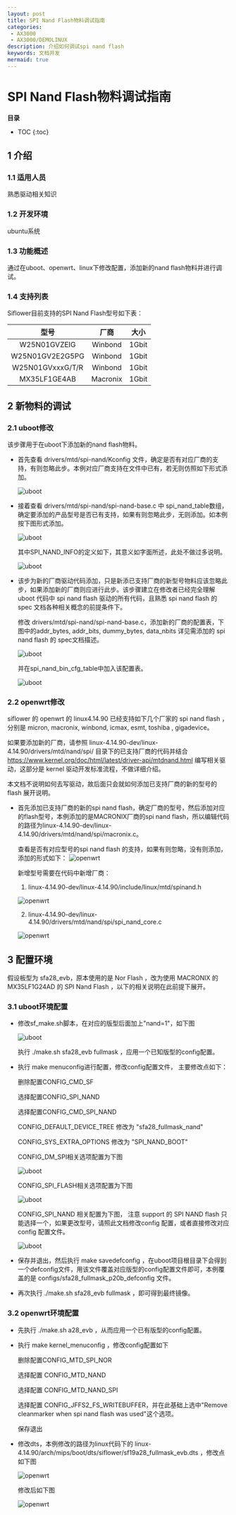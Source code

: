 ```yaml
---
layout: post
title: SPI Nand Flash物料调试指南
categories:
 - AX3000
 - AX3000/DEMOLINUX
description: 介绍如何调试spi nand flash
keywords: 文档开发
mermaid: true
---
```


# SPI Nand Flash物料调试指南

**目录**

* TOC
{:toc}

## 1 介绍
### 1.1 适用人员

熟悉驱动相关知识

### 1.2 开发环境

ubuntu系统

### 1.3 功能概述

通过在uboot、openwrt、linux下修改配置，添加新的nand flash物料并进行调试。

### 1.4 支持列表

Siflower目前支持的SPI Nand Flash型号如下表：

|       型号       |   厂商   | 大小  |
| :--------------: | :------: | :---: |
|  W25N01GVZEIG  | Winbond  | 1Gbit |
|W25N01GV2E2G5PG | Winbond  | 1Gbit |
|W25N01GVxxxG/T/R| Winbond  | 1Gbit |
|  MX35LF1GE4AB  | Macronix | 1Gbit |

## 2 新物料的调试
### 2.1 uboot修改

该步骤用于在uboot下添加新的nand flash物料。

* 首先查看 drivers/mtd/spi-nand/Kconfig 文件，确定是否有对应厂商的支持，有则忽略此步。本例对应厂商支持在文件中已有，若无则仿照如下形式添加。

  ![uboot](/assets/images/bsp/Kconfig.png)

* 接着查看 drivers/mtd/spi-nand/spi-nand-base.c 中 spi_nand_table数组，确定要添加的产品型号是否已有支持，如果有则忽略此步，无则添加。如本例按下图形式添加。

  ![uboot](/assets/images/bsp/nand_table.png)

  其中SPI_NAND_INFO的定义如下，其意义如字面所述，此处不做过多说明。

  ![uboot](/assets/images/bsp/spi_nand_info.png)

* 该步为新的⼚商驱动代码添加，只是新添已⽀持⼚商的新型号物料应该忽略此步，如果添加新的⼚商则应进⾏此步。该步骤建⽴在修改者已经完全理解 uboot 代码中 spi nand flash 驱动的所有代码，且熟悉 spi nand flash 的 spec ⽂档各种相关概念的前提条件下。

  修改 drivers/mtd/spi-nand/spi-nand-base.c，添加新的厂商的配置表，下图中的addr_bytes, addr_bits, dummy_bytes, data_nbits 详⻅需添加的 spi nand flash 的 spec⽂档描述。

  ![uboot](/assets/images/bsp/macronix-table.png)

   并在spi_nand_bin_cfg_table中加入该配置表。

  ![uboot](/assets/images/bsp/spi_nand_bind_cfg_table.png)

### 2.2 openwrt修改

siflower 的 openwrt 的 linux4.14.90 已经⽀持如下⼏个⼚家的 spi nand flash ，分别是 micron, macronix, winbond, icmax, esmt, toshiba , gigadevice。

如果要添加新的⼚商，请参照 linux-4.14.90-dev/linux-4.14.90/drivers/mtd/nand/spi/ ⽬录下的已⽀持⼚商的代码并结合 https://www.kernel.org/doc/html/latest/driver-api/mtdnand.html 编写相关驱动，这部分是 kernel 驱动开发标准流程，不做详细介绍。

本⽂档不说明如何去写驱动，故后⾯只会就如何添加已⽀持⼚商的新的型号的flash 展开说明。

* 首先添加已支持厂商的新的spi nand flash，确定厂商的型号，然后添加对应的flash型号，本例添加的是MACRONIX厂商的spi nand flash，所以编辑代码的路径为linux-4.14.90-dev/linux-4.14.90/drivers/mtd/nand/spi/macronix.c。

  查看是否有对应型号的spi nand flash 的支持，如果有则忽略，没有则添加，添加的形式如下：
  ![openwrt](/assets/images/bsp/macronix_spinand.png)

  新增型号需要在代码中新增厂商：

  1. linux-4.14.90-dev/linux-4.14.90/include/linux/mtd/spinand.h

  ![openwrt](/assets/images/bsp/spi-nand-manufacturers.png)

  2. linux-4.14.90-dev/linux-4.14.90/drivers/mtd/nand/spi/spi_nand_core.c

  ![openwrt](/assets/images/bsp/spi-nand-core.png)

## 3 配置环境

假设板型为 sfa28_evb，原本使⽤的是 Nor Flash ，改为使⽤ MACRONIX 的MX35LF1G24AD 的 SPI Nand Flash ，以下的相关说明在此前提下展开。

### 3.1 uboot环境配置

* 修改sf_make.sh脚本，在对应的版型后面加上"nand=1"，如下图

  ![uboot](/assets/images/bsp/sf_make.png)

  执行 ./make.sh sfa28_evb fullmask ，应用一个已知版型的config配置。

* 执行 make menuconfig进行配置，修改config配置文件， 主要修改点如下：

  删除配置CONFIG_CMD_SF

  选择配置CONFIG_SPI_NAND

  选择配置CONFIG_CMD_SPI_NAND

  CONFIG_DEFAULT_DEVICE_TREE 修改为 "sfa28_fullmask_nand"

  CONFIG_SYS_EXTRA_OPTIONS 修改为 "SPI_NAND_BOOT"

  CONFIG_DM_SPI相关选项配置为下图

  ![uboot](/assets/images/bsp/dm_spi.png)

  CONFIG_SPI_FLASH相关选项配置为下图

  ![uboot](/assets/images/bsp/spi_flash.png)

  CONFIG_SPI_NAND 相关配置为下图， 注意 support 的 SPI NAND flash 只能选择⼀个，如果更改型号，请照此⽂档修改config 配置，或者直接修改对应config 配置⽂件。

  ![uboot](/assets/images/bsp/config_spi_nand.png)

* 保存并退出，然后执行 make savedefconfig ，在uboot项目根目录下会得到一个defconfig文件，用该文件覆盖对应版型的config配置文件即可，本例覆盖的是 configs/sfa28_fullmask_p20b_defconfig 文件。

* 再次执行 ./make.sh sfa28_evb fullmask ，即可得到最终镜像。

### 3.2 openwrt环境配置

* 先执行 ./make.sh a28_evb ，从而应用一个已有版型的config配置。

* 执行 make kernel_menuconfig ，修改config配置如下

  删除配置CONFIG_MTD_SPI_NOR

  选择配置 CONFIG_MTD_NAND

  选择配置 CONFIG_MTD_NAND_SPI

  选择配置 CONFIG_JFFS2_FS_WRITEBUFFER，并在此基础上选中"Remove cleanmarker when spi nand flash was used"这个选项。

  保存退出

* 修改dts，本例修改的路径为linux代码下的 linux-4.14.90/arch/mips/boot/dts/siflower/sf19a28_fullmask_evb.dts ，修改点如下图

  ![openwrt](/assets/images/bsp/dts.png)

   修改后如下图

  ![openwrt](/assets/images/bsp/dts-new.png)
